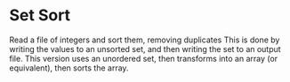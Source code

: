# Set Sort

Read a file of integers and sort them, removing duplicates This is done by writing the values to an unsorted set, and then writing the set to an output file. This version uses an unordered set, then transforms into an array (or equivalent), then sorts the array.
